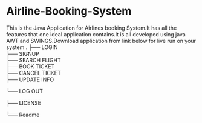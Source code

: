 # Airline-Booking-System
This is the Java Application for Airlines booking  System.It has all the features that one ideal application contains.It is all developed using java AWT and SWINGS.Download application from link below for live run on your system
.
├── LOGIN                  
├── SIGNUP                  
├── SEARCH FLIGHT                   
├── BOOK TICKET                 
├── CANCEL TICKET                 
├── UPDATE INFO

└── LOG OUT

├── LICENSE

└── Readme

